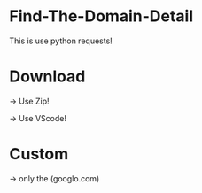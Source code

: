 # Find-The-Domain-Detail

This is use python requests!

# Download
->  Use Zip!


->  Use VScode!


# Custom

-> only the (googlo.com)
